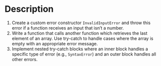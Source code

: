 # Description

1. Create a custom error constructor `InvalidInputError` and throw this error if a function receives an input that isn’t a number.
2. Write a function that calls another function which retrieves the last element of an array. Use try-catch to handle cases where the array is empty with an appropriate error message.
3. Implement nested try-catch blocks where an inner block handles a specific type of error (e.g., `SyntaxError`) and an outer block handles all other errors.
